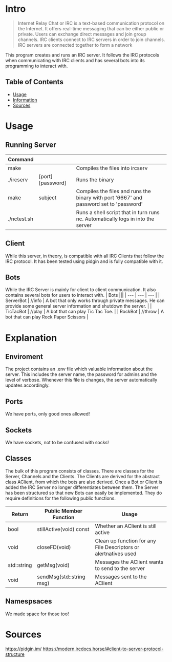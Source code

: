 # Intro
> Internet Relay Chat or IRC is a text-based communication protocol on the Internet.
> It offers real-time messaging that can be either public or private. Users can exchange direct messages and join group channels.
> IRC clients connect to IRC servers in order to join channels. IRC servers are connected together to form a network

This program creates and runs an IRC server. It follows the IRC protocols when communicating with IRC clients and has several bots into its programming to interact with.

## Table of Contents
- [Usage](#Usage)
- [Information](#Information)
- [Sources](#Sources)

# Usage
## Running Server
<!-- | Test | < | < | -->
| Command |||
| --- | --- | --- |
| make || Compiles the files into ircserv |
| ./ircserv | [port] [password] | Runs the binary |
| make | subject | Compiles the files and runs the binary with port '6667' and password set to 'password' |
| ./nctest.sh || Runs a shell script that in turn runs nc. Automatically logs in into the server |

## Client
While this server, in theory, is compatible with all IRC Clients that follow the IRC protocol. It has been tested using pidgin and is fully compatible with it.

## Bots
While the IRC Server is mainly for client to client communication. It also contains several bots for users to interact with.
| Bots |||
| --- | --- | --- |
| ServerBot | //info | A bot that only works through private messages. He can provide some general server information and shutdown the server. |
| TicTacBot | //play | A bot that can play Tic Tac Toe. |
| RockBot | //throw | A bot that can play Rock Paper Scissors |

# Explanation
## Enviroment
The project contains an .env file which valuable information about the server.
This includes the server name, the password for admins and the level of verbose.
Whenever this file is changes, the server automatically updates accordingly.
## Ports
We have ports, only good ones allowed!
## Sockets
We have sockets, not to be confused with socks!
## Classes
The bulk of this program consists of classes. There are classes for the Server, Channels and the Clients.
The Clients are derived for the abstract class AClient, from which the bots are also derived. Once a Bot or Client is added the IRC Server no longer differentiates between them.
The Server has been structured so that new Bots can easily be implemented.
They do require definitions for the following public functions.

| Return | Public Member Function | Usage |
| --- | --- | --- |
| bool | stillActive(void) const | Whether an AClient is still active |
| void | closeFD(void) | Clean up function for any File Descriptors or alertnatives used |
| std::string | getMsg(void) | Messages the AClient wants to send to the server |
| void | sendMsg(std::string msg) | Messages sent to the AClient |

## Namespsaces
We made space for those too!

# Sources
https://pidgin.im/
https://modern.ircdocs.horse/#client-to-server-protocol-structure
